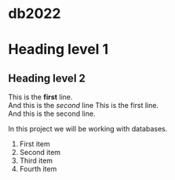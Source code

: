 
# db2022

# Heading level 1

## Heading level 2

This is the **first** line.  
And this is the *second* line
This is the first line.  
And this is the second line.

In this project we will be working with databases.

1. First item
2. Second item
3. Third item
4. Fourth item

